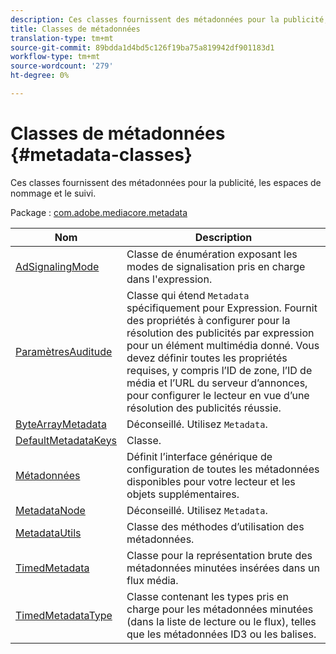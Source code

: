 ```yaml
---
description: Ces classes fournissent des métadonnées pour la publicité, les espaces de nommage et le suivi.
title: Classes de métadonnées
translation-type: tm+mt
source-git-commit: 89bdda1d4bd5c126f19ba75a819942df901183d1
workflow-type: tm+mt
source-wordcount: '279'
ht-degree: 0%

---
```



# Classes de métadonnées {#metadata-classes}

Ces classes fournissent des métadonnées pour la publicité, les espaces de nommage et le suivi.

Package : [com.adobe.mediacore.metadata](https://help.adobe.com/en_US/primetime/api/psdk/asdoc-dhls_1.4/com/adobe/mediacore/metadata/package-detail.html)

| Nom | Description |
|---|---|
| [AdSignalingMode](https://help.adobe.com/en_US/primetime/api/psdk/asdoc-dhls_1.4/com/adobe/mediacore/metadata/AdSignalingMode.html) | Classe de énumération exposant les modes de signalisation pris en charge dans l&#39;expression. |
| [ParamètresAuditude](https://help.adobe.com/en_US/primetime/api/psdk/asdoc-dhls_1.4/com/adobe/mediacore/metadata/AuditudeSettings.html) | Classe qui étend `Metadata` spécifiquement pour Expression. Fournit des propriétés à configurer pour la résolution des publicités par expression pour un élément multimédia donné. Vous devez définir toutes les propriétés requises, y compris l’ID de zone, l’ID de média et l’URL du serveur d’annonces, pour configurer le lecteur en vue d’une résolution des publicités réussie. |
| [ByteArrayMetadata](https://help.adobe.com/en_US/primetime/api/psdk/asdoc-dhls_1.4/com/adobe/mediacore/metadata/ByteArrayMetadata.html) | Déconseillé. Utilisez `Metadata`. |
| [DefaultMetadataKeys](https://help.adobe.com/en_US/primetime/api/psdk/asdoc-dhls_1.4/com/adobe/mediacore/metadata/DefaultMetadataKeys.html) | Classe. |
| [Métadonnées](https://help.adobe.com/en_US/primetime/api/psdk/asdoc-dhls_1.4/com/adobe/mediacore/metadata/Metadata.html) | Définit l’interface générique de configuration de toutes les métadonnées disponibles pour votre lecteur et les objets supplémentaires. |
| [MetadataNode](https://help.adobe.com/en_US/primetime/api/psdk/asdoc-dhls_1.4/com/adobe/mediacore/metadata/MetadataNode.html) | Déconseillé. Utilisez `Metadata`. |
| [MetadataUtils](https://help.adobe.com/en_US/primetime/api/psdk/asdoc-dhls_1.4/com/adobe/mediacore/metadata/MetadataUtils.html) | Classe des méthodes d’utilisation des métadonnées. |
| [TimedMetadata](https://help.adobe.com/en_US/primetime/api/psdk/asdoc-dhls_1.4/com/adobe/mediacore/metadata/TimedMetadata.html) | Classe pour la représentation brute des métadonnées minutées insérées dans un flux média. |
| [TimedMetadataType](https://help.adobe.com/en_US/primetime/api/psdk/asdoc-dhls_1.4/com/adobe/mediacore/metadata/TimedMetadataType.html) | Classe contenant les types pris en charge pour les métadonnées minutées (dans la liste de lecture ou le flux), telles que les métadonnées ID3 ou les balises. |